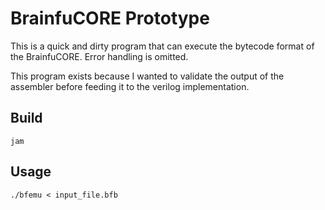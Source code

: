 # BrainfuCORE Prototype

This is a quick and dirty program that can execute the bytecode format of the BrainfuCORE. Error handling is omitted.

This program exists because I wanted to validate the output of the assembler before feeding it to the verilog implementation.

## Build

`jam`

## Usage

`./bfemu < input_file.bfb`
